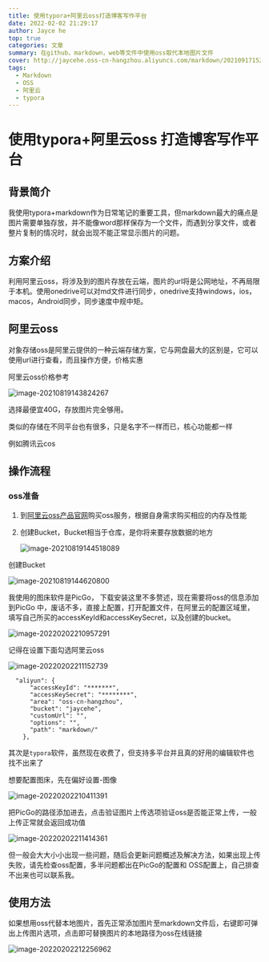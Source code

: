 ```yaml
---
title: 使用typora+阿里云oss打造博客写作平台
date: 2022-02-02 21:29:17
author: Jayce he
top: true
categories: 文章
summary: 在github，markdown，web等文件中使用oss取代本地图片文件
cover: http://jaycehe.oss-cn-hangzhou.aliyuncs.com/markdown/202109171525690.png
tags:
  - Markdown
  - OSS
  - 阿里云
  - typora
---
```

# 使用typora+阿里云oss 打造博客写作平台

## 背景简介

我使用typora+markdown作为日常笔记的重要工具，但markdown最大的痛点是图片需要单独存放，并不能像word那样保存为一个文件，而遇到分享文件，或者整片复制的情况时，就会出现不能正常显示图片的问题。

## 方案介绍

利用阿里云oss，将涉及到的图片存放在云端，图片的url将是公网地址，不再局限于本机。使用onedrive可以对md文件进行同步，onedrive支持windows，ios，macos，Android同步，同步速度中规中矩。

## 阿里云oss

对象存储oss是阿里云提供的一种云端存储方案，它与网盘最大的区别是，它可以使用url进行查看，而且操作方便，价格实惠

阿里云oss价格参考

![image-20210819143824267](https://jaycehe.oss-cn-hangzhou.aliyuncs.com/markdown/202108191438597.png)

选择最便宜40G，存放图片完全够用。

类似的存储在不同平台也有很多，只是名字不一样而已，核心功能都一样

例如腾讯云cos

## 操作流程

### oss准备

1. 到[阿里云oss产品官网](https://www.aliyun.com/product/oss/)购买oss服务，根据自身需求购买相应的内存及性能

2. 创建Bucket，Bucket相当于仓库，是你将来要存放数据的地方

   ![image-20210819144518089](https://jaycehe.oss-cn-hangzhou.aliyuncs.com/markdown/202108191445966.png)



创建Bucket 

![image-20210819144620800](https://jaycehe.oss-cn-hangzhou.aliyuncs.com/markdown/202202022133051.png)





我使用的图床软件是PicGo， 下载安装这里不多赘述，现在需要将oss的信息添加到PicGo 中，废话不多，直接上配置，打开配置文件，在阿里云的配置区域里，填写自己所买的accessKeyId和accessKeySecret，以及创建的bucket。

![image-20220202210957291](https://jaycehe.oss-cn-hangzhou.aliyuncs.com/markdown/202202022133067.png)

记得在设置下面勾选阿里云oss

![image-20220202211152739](https://jaycehe.oss-cn-hangzhou.aliyuncs.com/markdown/202202022111401.png)

```
  "aliyun": {
      "accessKeyId": "*******",
      "accessKeySecret": "********",
      "area": "oss-cn-hangzhou",
      "bucket": "jaycehe",
      "customUrl": "",
      "options": "",
      "path": "markdown/"
    },
```



其次是`typora`软件，虽然现在收费了，但支持多平台并且真的好用的编辑软件也找不出来了

想要配置图床，先在偏好设置-图像

![image-20220202210411391](https://jaycehe.oss-cn-hangzhou.aliyuncs.com/markdown/202202022104031.png)

把PicGo的路径添加进去，点击验证图片上传选项验证oss是否能正常上传，一般上传正常就会返回成功值

![image-20220202211414361](https://jaycehe.oss-cn-hangzhou.aliyuncs.com/markdown/202202022114037.png)

但一般会大大小小出现一些问题，随后会更新问题概述及解决方法，如果出现上传失败，请先检查oss配置，多半问题都出在PicGo的配置和 OSS配置上，自己排查不出来也可以联系我。



## 使用方法

如果想用oss代替本地图片，首先正常添加图片至markdown文件后，右键即可弹出上传图片选项，点击即可替换图片的本地路径为oss在线链接

![image-20220202212256962](https://jaycehe.oss-cn-hangzhou.aliyuncs.com/markdown/202202022122264.png)